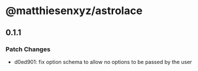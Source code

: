 # @matthiesenxyz/astrolace

## 0.1.1

### Patch Changes

- d0ed901: fix option schema to allow no options to be passed by the user
